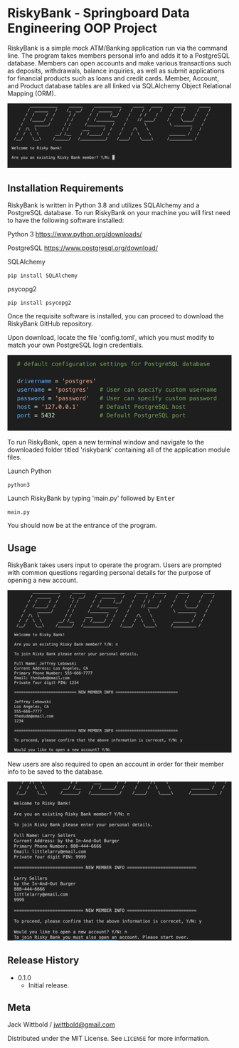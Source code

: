 # RiskyBank - Springboard Data Engineering OOP Project

RiskyBank is a simple mock ATM/Banking application run via the command line. 
The program takes members personal info and adds it to a PostgreSQL database. 
Members can open accounts and make various transactions such as deposits, withdrawals, balance inquiries, as well as submit applications for financial products such as  loans and credit cards. Member, Account, and Product database tables are all linked via SQLAlchemy Object Relational Mapping (ORM).

![RiskyBank Banner](/screenshots/riskybank_banner.png)

## Installation Requirements

RiskyBank is written in Python 3.8 and utilizes SQLAlchemy and a PostgreSQL database. To run RiskyBank on your machine you will first need to have the following software installed:

Python 3
https://www.python.org/downloads/

PostgreSQL
https://www.postgresql.org/download/

SQLAlchemy
```
pip install SQLAlchemy
```
psycopg2 
```
pip install psycopg2
```

Once the requisite software is installed, you can proceed to download the RiskyBank GitHub repository.

Upon download, locate the file 'config.toml', which you must modify to match your  own PostgreSQL login credentials.

![PostgresSQL Config](/screenshots/database_settings_example.png)

To run RiskyBank, open a new terminal window and navigate to the downloaded folder titled 'riskybank' containing all of the application module files. 

Launch Python
```
python3
```
Launch RiskyBank by typing 'main.py' followed by <kbd>Enter</kbd>
```
main.py
```

You should now be at the entrance of the program.


## Usage

RiskyBank takes users input to operate the program. Users are prompted with common questions regarding personal details for the purpose of opening a new account. 

![Member Info](/screenshots/jeffrey_lebowski.png)

New users are also required to open an account in order for their member info to be saved to the database.

![Mandatory Account](/screenshots/larry_sellers.png)



## Release History

* 0.1.0
    * Initial release.


## Meta

Jack Wittbold / jwittbold@gmail.com

Distributed under the MIT License. See ``LICENSE`` for more information.
